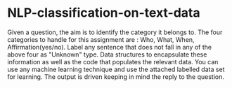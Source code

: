 # NLP-classification-on-text-data
Given a question, the aim is to identify the category it belongs to. The four categories to handle for this assignment are : Who, What, When, Affirmation(yes/no).
Label any sentence that does not fall in any of the above four as "Unknown" type.
Data structures to encapsulate these information as well as the code that populates the relevant data. You can use any machine learning technique and use the attached labelled data set for learning. The output is driven keeping in mind the reply to the question.
